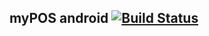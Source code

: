 ## myPOS android [![Build Status](https://travis-ci.org/farsheel/my_pos_android.svg?branch=master)](https://travis-ci.org/farsheel/my_pos_android)

